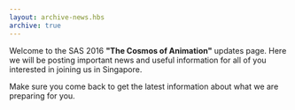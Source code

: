 ```yaml
---
layout: archive-news.hbs
archive: true
---
```

Welcome to the SAS 2016 **"The Cosmos of Animation"** updates page. Here we will be posting important news and useful information for all of you interested in joining us in Singapore.

Make sure you come back to get the latest information about what we are preparing for you.